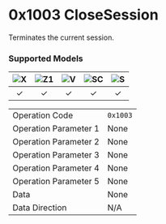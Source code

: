 # 0x1003 CloseSession

Terminates the current session.  

### Supported Models
| ![X](https://img.shields.io/badge/X-purple) | ![Z1](https://img.shields.io/badge/Z1-blue) | ![V](https://img.shields.io/badge/V-green) | ![SC](https://img.shields.io/badge/SC-orange) | ![S](https://img.shields.io/badge/S-red) |
|:-:|:-:|:-:|:-:|:-:|
| ✓ | ✓ | ✓ | ✓ | ✓ |

| | |
|:--|:--|
| Operation Code | `0x1003` |
| Operation Parameter 1 | None |
| Operation Parameter 2 | None |
| Operation Parameter 3 | None |
| Operation Parameter 4 | None |
| Operation Parameter 5 | None |
| Data | None |
| Data Direction | N/A |
